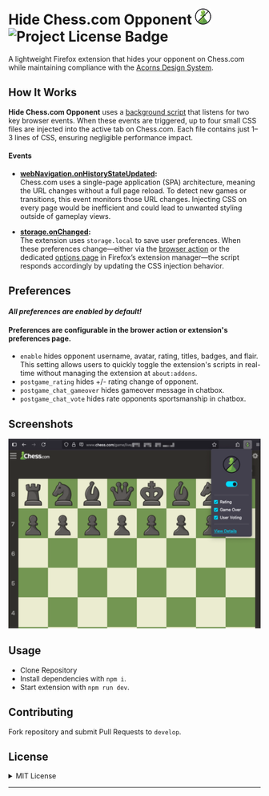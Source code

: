 # Hide Chess.com Opponent <img src="./assets/logo/logo-32.png" alt="logo"/> ![Project License Badge](https://img.shields.io/badge/license-MIT-brightgreen)

A lightweight Firefox extension that hides your opponent on Chess.com while maintaining compliance with the [Acorns Design System](https://acorn.firefox.com/latest/acorn-aRSAh0Sp).

## How It Works

**Hide Chess.com Opponent** uses a [background script](https://developer.mozilla.org/en-US/docs/Mozilla/Add-ons/WebExtensions/Background_scripts) that listens for two key browser events. When these events are triggered, up to four small CSS files are injected into the active tab on Chess.com. Each file contains just 1–3 lines of CSS, ensuring negligible performance impact.

#### Events

- **[webNavigation.onHistoryStateUpdated](https://developer.mozilla.org/en-US/docs/Mozilla/Add-ons/WebExtensions/API/webNavigation/onHistoryStateUpdated):**  
  Chess.com uses a single-page application (SPA) architecture, meaning the URL changes without a full page reload. To detect new games or transitions, this event monitors those URL changes. Injecting CSS on every page would be inefficient and could lead to unwanted styling outside of gameplay views.

- **[storage.onChanged](https://developer.mozilla.org/en-US/docs/Mozilla/Add-ons/WebExtensions/API/storage/onChanged):**  
  The extension uses `storage.local` to save user preferences. When these preferences change—either via the [browser action](https://developer.mozilla.org/en-US/docs/Mozilla/Add-ons/WebExtensions/API/browserAction) or the dedicated [options page](https://developer.mozilla.org/en-US/docs/Mozilla/Add-ons/WebExtensions/user_interface/Options_pages) in Firefox’s extension manager—the script responds accordingly by updating the CSS injection behavior.


## Preferences

#### **_All preferences are enabled by default!_**

#### Preferences are configurable in the brower action or extension's preferences page.

- `enable` hides opponent username, avatar, rating, titles, badges, and flair. This setting allows users to quickly toggle the extension's scripts in real-time without managing the extension at `about:addons`.
- `postgame_rating` hides +/- rating change of opponent.
- `postgame_chat_gameover` hides gameover message in chatbox.
- `postgame_chat_vote` hides rate opponents sportsmanship in chatbox.

## Screenshots

![ingame](./assets/screenshots/ext-usage.png)
## Usage

- Clone Repository
- Install dependencies with `npm i`.
- Start extension with `npm run dev`.

## Contributing

Fork repository and submit Pull Requests to `develop`.

## License

<details>

<summary>MIT License</summary>

> Copyright (c) [2025] [maxh1231]
>
> **Permission is hereby granted, free of charge, to any person obtaining a copy** > **of this software and associated documentation files (the "Software"), to deal** > **in the Software without restriction, including without limitation the rights** > **to use, copy, modify, merge, publish, distribute, sublicense, and/or sell** > **copies of the Software, and to permit persons to whom the Software is** > **furnished to do so, subject to the following conditions:**
>
> The above copyright notice and this permission notice shall be included in all
> copies or substantial portions of the Software.
>
> THE SOFTWARE IS PROVIDED "AS IS", WITHOUT WARRANTY OF ANY KIND, EXPRESS OR
> IMPLIED, INCLUDING BUT NOT LIMITED TO THE WARRANTIES OF MERCHANTABILITY,
> FITNESS FOR A PARTICULAR PURPOSE AND NONINFRINGEMENT. IN NO EVENT SHALL THE
> AUTHORS OR COPYRIGHT HOLDERS BE LIABLE FOR ANY CLAIM, DAMAGES OR OTHER
> LIABILITY, WHETHER IN AN ACTION OF CONTRACT, TORT OR OTHERWISE, ARISING FROM,
> OUT OF OR IN CONNECTION WITH THE SOFTWARE OR THE USE OR OTHER DEALINGS IN THE
> SOFTWARE.

</details>

---
